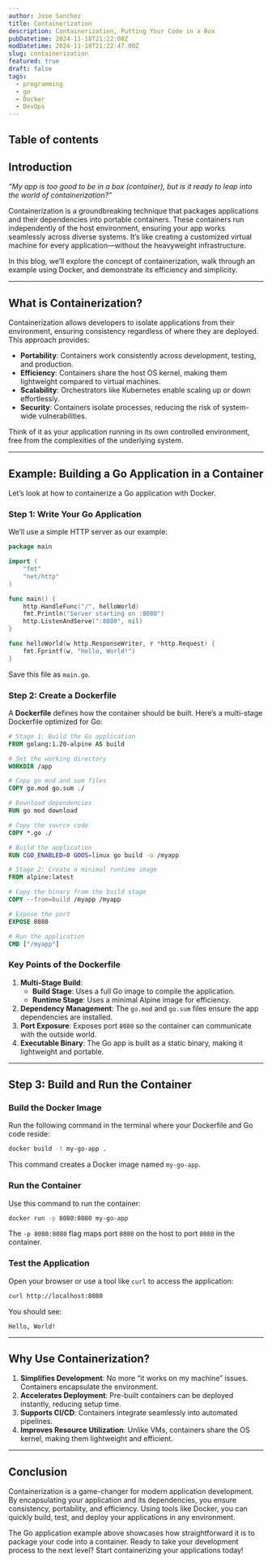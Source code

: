 ```yaml
---
author: Jose Sanchez
title: Containerization
description: Containerization, Putting Your Code in a Box
pubDatetime: 2024-11-18T21:22:00Z
modDatetime: 2024-11-18T21:22:47.00Z
slug: containerization
featured: true
draft: false
tags:
  - programming
  - go
  - Docker
  - DevOps
---
```




## Table of contents

## Introduction

*“My app is too good to be in a box (container), but is it ready to leap into the world of containerization?”*

Containerization is a groundbreaking technique that packages applications and their dependencies into portable containers. These containers run independently of the host environment, ensuring your app works seamlessly across diverse systems. It’s like creating a customized virtual machine for every application—without the heavyweight infrastructure.

In this blog, we’ll explore the concept of containerization, walk through an example using Docker, and demonstrate its efficiency and simplicity.

---

## What is Containerization?

Containerization allows developers to isolate applications from their environment, ensuring consistency regardless of where they are deployed. This approach provides:

- **Portability**: Containers work consistently across development, testing, and production.
- **Efficiency**: Containers share the host OS kernel, making them lightweight compared to virtual machines.
- **Scalability**: Orchestrators like Kubernetes enable scaling up or down effortlessly.
- **Security**: Containers isolate processes, reducing the risk of system-wide vulnerabilities.

Think of it as your application running in its own controlled environment, free from the complexities of the underlying system.

---

## Example: Building a Go Application in a Container

Let’s look at how to containerize a Go application with Docker.

### Step 1: Write Your Go Application

We’ll use a simple HTTP server as our example:

```go
package main

import (
    "fmt"
    "net/http"
)

func main() {
    http.HandleFunc("/", helloWorld)
    fmt.Println("Server starting on :8080")
    http.ListenAndServe(":8080", nil)
}

func helloWorld(w http.ResponseWriter, r *http.Request) {
    fmt.Fprintf(w, "Hello, World!")
}
```

Save this file as `main.go`.

### Step 2: Create a Dockerfile

A **Dockerfile** defines how the container should be built. Here’s a multi-stage Dockerfile optimized for Go:

```dockerfile
# Stage 1: Build the Go application
FROM golang:1.20-alpine AS build

# Set the working directory
WORKDIR /app

# Copy go mod and sum files
COPY go.mod go.sum ./

# Download dependencies
RUN go mod download

# Copy the source code
COPY *.go ./

# Build the application
RUN CGO_ENABLED=0 GOOS=linux go build -o /myapp

# Stage 2: Create a minimal runtime image
FROM alpine:latest

# Copy the binary from the build stage
COPY --from=build /myapp /myapp

# Expose the port
EXPOSE 8080

# Run the application
CMD ["/myapp"]
```

### Key Points of the Dockerfile

1. **Multi-Stage Build**:
   - **Build Stage**: Uses a full Go image to compile the application.
   - **Runtime Stage**: Uses a minimal Alpine image for efficiency.
2. **Dependency Management**: The `go.mod` and `go.sum` files ensure the app dependencies are installed.
3. **Port Exposure**: Exposes port `8080` so the container can communicate with the outside world.
4. **Executable Binary**: The Go app is built as a static binary, making it lightweight and portable.

---

## Step 3: Build and Run the Container

### Build the Docker Image

Run the following command in the terminal where your Dockerfile and Go code reside:

```bash
docker build -t my-go-app .
```

This command creates a Docker image named `my-go-app`.

### Run the Container

Use this command to run the container:

```bash
docker run -p 8080:8080 my-go-app
```

The `-p 8080:8080` flag maps port `8080` on the host to port `8080` in the container.

### Test the Application

Open your browser or use a tool like `curl` to access the application:

```bash
curl http://localhost:8080
```

You should see:

```
Hello, World!
```

---

## Why Use Containerization?

1. **Simplifies Development**: No more “it works on my machine” issues. Containers encapsulate the environment.
2. **Accelerates Deployment**: Pre-built containers can be deployed instantly, reducing setup time.
3. **Supports CI/CD**: Containers integrate seamlessly into automated pipelines.
4. **Improves Resource Utilization**: Unlike VMs, containers share the OS kernel, making them lightweight and efficient.

---

## Conclusion

Containerization is a game-changer for modern application development. By encapsulating your application and its dependencies, you ensure consistency, portability, and efficiency. Using tools like Docker, you can quickly build, test, and deploy your applications in any environment.

The Go application example above showcases how straightforward it is to package your code into a container. Ready to take your development process to the next level? Start containerizing your applications today!